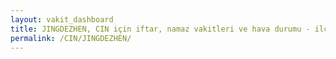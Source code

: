 ```yaml
---
layout: vakit_dashboard
title: JINGDEZHEN, CIN için iftar, namaz vakitleri ve hava durumu - ilçe/eyalet seç
permalink: /CIN/JINGDEZHEN/
---
```


<script type="text/javascript">
  var GLOBAL_COUNTRY = 'CIN';
  var GLOBAL_CITY = 'JINGDEZHEN';
  var GLOBAL_STATE = '';
  var lat = 72;
  var lon = 21;
</script>
